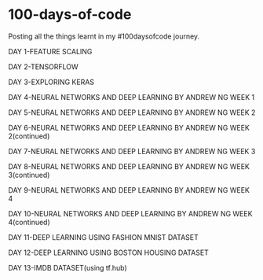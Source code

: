 # 100-days-of-code
Posting all the things learnt in my #100daysofcode journey.

DAY 1-FEATURE SCALING

DAY 2-TENSORFLOW

DAY 3-EXPLORING KERAS

DAY 4-NEURAL NETWORKS AND DEEP LEARNING BY ANDREW NG WEEK 1

DAY 5-NEURAL NETWORKS AND DEEP LEARNING BY ANDREW NG WEEK 2

DAY 6-NEURAL NETWORKS AND DEEP LEARNING BY ANDREW NG WEEK 2(continued)

DAY 7-NEURAL NETWORKS AND DEEP LEARNING BY ANDREW NG WEEK 3

DAY 8-NEURAL NETWORKS AND DEEP LEARNING BY ANDREW NG WEEK 3(continued)

DAY 9-NEURAL NETWORKS AND DEEP LEARNING BY ANDREW NG WEEK 4

DAY 10-NEURAL NETWORKS AND DEEP LEARNING BY ANDREW NG WEEK 4(continued)

DAY 11-DEEP LEARNING USING FASHION MNIST DATASET

DAY 12-DEEP LEARNING USING BOSTON HOUSING DATASET

DAY 13-IMDB DATASET(using tf.hub)

